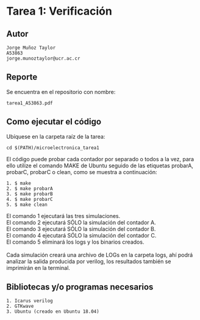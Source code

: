 # Tarea 1: Verificación

## Autor
```
Jorge Muñoz Taylor 
A53863
jorge.munoztaylor@ucr.ac.cr
```

## Reporte
Se encuentra en el repositorio con nombre: 
```
tarea1_A53863.pdf
```

## Como ejecutar el código
Ubíquese en la carpeta raíz de la tarea: 
```
cd $(PATH)/microelectronica_tarea1
```

El código puede probar cada contador por separado o todos a la vez, para ello utilize el comando MAKE de Ubuntu seguido de las etiquetas probarA, probarC, probarC o clean, como se muestra a continuación:
```
1. $ make     
2. $ make probarA
3. $ make probarB
4. $ make probarC
5. $ make clean
```
El comando 1 ejecutará las tres simulaciones.\
El comando 2 ejecutará SÓLO la simulación del contador A.\
El comando 3 ejecutará SÓLO la simulación del contador B.\
El comando 4 ejecutará SÓLO la simulación del contador C.\
El comando 5 eliminará los logs y los binarios creados.\
\
Cada simulación creará una archivo de LOGs en la carpeta logs, ahí podrá analizar la salida producida por verilog, los resultados también se imprimirán en la terminal. 

## Bibliotecas y/o programas necesarios
```
1. Icarus verilog 
2. GTKwave
3. Ubuntu (creado en Ubuntu 18.04)
```